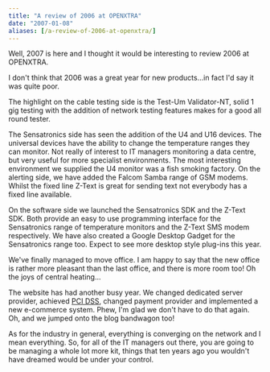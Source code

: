 ```yaml
---
title: "A review of 2006 at OPENXTRA"
date: "2007-01-08"
aliases: [/a-review-of-2006-at-openxtra/]
---
```


Well, 2007 is here and I thought it would be interesting to review 2006 at OPENXTRA.

<!--more-->

I don't think that 2006 was a great year for new products...in fact I'd say it was quite poor.

The highlight on the cable testing side is the Test-Um Validator-NT, solid 1 gig testing with the addition of network testing features makes for a good all round tester.

The Sensatronics side has seen the addition of the U4 and U16 devices. The universal devices have the ability to change the temperature ranges they can monitor. Not really of interest to IT managers monitoring a data centre, but very useful for more specialist environments. The most interesting environment we supplied the U4 monitor was a fish smoking factory. On the alerting side, we have added the Falcom Samba range of GSM modems. Whilst the fixed line Z-Text is great for sending text not everybody has a fixed line available.

On the software side we launched the Sensatronics SDK and the Z-Text SDK. Both provide an easy to use programming interface for the Sensatronics range of temperature monitors and the Z-Text SMS modem respectively. We have also created a Google Desktop Gadget for the Sensatronics range too. Expect to see more desktop style plug-ins this year.

We've finally managed to move office. I am happy to say that the new office is rather more pleasant than the last office, and there is more room too! Oh the joys of central heating...

The website has had another busy year. We changed dedicated server provider, achieved [PCI DSS](http://www.pcisecuritystandards.org/), changed payment provider and implemented a new e-commerce system. Phew, I'm glad we don't have to do that again. Oh, and we jumped onto the blog bandwagon too!

As for the industry in general, everything is converging on the network and I mean everything. So, for all of the IT managers out there, you are going to be managing a whole lot more kit, things that ten years ago you wouldn't have dreamed would be under your control.
